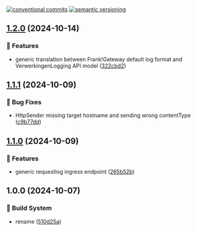 [![conventional commits](https://img.shields.io/badge/conventional%20commits-1.0.0-yellow.svg)](https://conventionalcommits.org) [![semantic versioning](https://img.shields.io/badge/semantic%20versioning-2.0.0-green.svg)](https://semver.org)

## [1.2.0](https://github.com/wearefrank/gateway2gegevenslogger/compare/v1.1.1...v1.2.0) (2024-10-14)

### 🍕 Features

* generic translation between Frank!Gateway default log format and VerwerkingenLogging API model ([322cbd2](https://github.com/wearefrank/gateway2gegevenslogger/commit/322cbd2cba726db0aae53138cb266a65ae3e453d))

## [1.1.1](https://github.com/wearefrank/gateway2gegevenslogger/compare/v1.1.0...v1.1.1) (2024-10-09)

### 🐛 Bug Fixes

* HttpSender missing target hostname and sending wrong contentType ([c9b77dd](https://github.com/wearefrank/gateway2gegevenslogger/commit/c9b77dd36d4813237c2bba075b9b20627ee96d0e))

## [1.1.0](https://github.com/wearefrank/gateway2gegevenslogger/compare/v1.0.0...v1.1.0) (2024-10-09)

### 🍕 Features

* generic requestlog ingress endpoint ([265b52b](https://github.com/wearefrank/gateway2gegevenslogger/commit/265b52b18dbe12b430115e51fb10e41b1bb2a7ff))

## 1.0.0 (2024-10-07)

### 🤖 Build System

* rename ([510d25a](https://github.com/wearefrank/gateway2gegevenslogger/commit/510d25afbce1a46018c15bd185f0a79035a87bdf))
